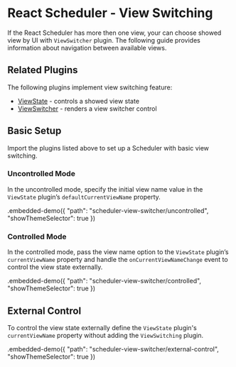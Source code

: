 # React Scheduler - View Switching

If the React Scheduler has more then one view, your can choose showed view by UI with `ViewSwitcher` plugin. The following guide provides information about navigation between available views.

## Related Plugins

The following plugins implement view switching feature:

- [ViewState](../reference/view-state.md) - controls a showed view state
- [ViewSwitcher](../reference/view-switcher.md) - renders a view switcher control

## Basic Setup

Import the plugins listed above to set up a Scheduler with basic view switching.

### Uncontrolled Mode

In the uncontrolled mode, specify the initial view name value in the `ViewState` plugin’s `defaultCurrentViewName` property.

.embedded-demo({ "path": "scheduler-view-switcher/uncontrolled", "showThemeSelector": true })

### Controlled Mode

In the controlled mode, pass the view name option to the `ViewState` plugin’s `currentViewName` property and handle the `onCurrentViewNameChange` event to control the view state externally.

.embedded-demo({ "path": "scheduler-view-switcher/controlled", "showThemeSelector": true })

## External Control

To control the view state externally define the `ViewState` plugin's `currentViewName` property without adding the `ViewSwitching` plugin.

.embedded-demo({ "path": "scheduler-view-switcher/external-control", "showThemeSelector": true })
